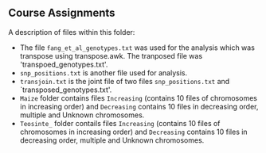 ## Course Assignments

A description of files within this folder:
* The file `fang_et_al_genotypes.txt` was used for the analysis which was transpose using transpose.awk. The tranposed file was 'transpoed_genotypes.txt'.
* `snp_positions.txt` is another file used for analysis.
* `transjoin.txt` is the joint file of two files `snp_positions.txt` and `transposed_genotypes.txt'.
* `Maize` folder contains files `Increasing` (contains 10 files of chromosomes in increasing order) and `Decreasing` contains 10 files in decreasing order, multiple and Unknown chromosomes. 
* `Teosinte_` folder contails files `Increasing` (contains 10 files of chromosomes in increasing order) and `Decreasing` contains 10 files in decreasing order, multiple and Unknown chromosomes. 
